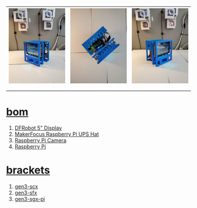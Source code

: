 
| [![image](../images/blue3-2.jpg)](#) | [![image](../images/blue3-3.jpg)](#) | [![image](../images/blue3-4.jpg)](#) |
| --- | --- | --- |

---

# [bom](../parts.md)

1. [DFRobot 5" Display](../parts.md#dfrobot-5-display)
1. [MakerFocus Raspberry Pi UPS Hat](../parts.md#makerfocus-raspberry-pi-ups-hat)
1. [Raspberry Pi Camera](../parts.md#raspberry-pi-camera)
1. [Raspberry Pi](../parts.md#raspberry-pi)

# [brackets](../brackets)

1. [gen3-scx](../brackets/gen3-scx/gen3-scx.stl)
1. [gen3-sfx](../brackets/gen3-sfx/gen3-sfx.stl)
1. [gen3-sgx-pi](../brackets/gen3-sgx-pi/gen3-sgx-pi.stl)

